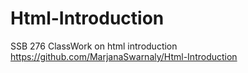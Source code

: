 # Html-Introduction
SSB 276 ClassWork on html introduction
https://github.com/MarjanaSwarnaly/Html-Introduction
